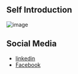 ## Self Introduction

![image](https://github.com/user-attachments/assets/90198900-eaa7-470e-bbe9-55c8e2341f13)

## Social Media

- [linkedin](https://www.linkedin.com/in/atsushi-sada-a07736272/)
- [Facebook](https://www.facebook.com/profile.php?id=100049155220919)